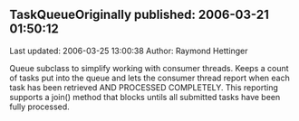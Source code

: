 ## TaskQueueOriginally published: 2006-03-21 01:50:12 
Last updated: 2006-03-25 13:00:38 
Author: Raymond Hettinger 
 
Queue subclass to simplify working with consumer threads.  Keeps a count of tasks put into the queue and lets the consumer thread report when each task has been retrieved AND PROCESSED COMPLETELY.  This reporting supports a join() method that blocks untils all submitted tasks have been fully processed.